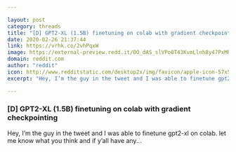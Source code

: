 ```yaml
---

layout: post
category: threads
title: "[D] GPT2-XL (1.5B) finetuning on colab with gradient checkpointing"
date: 2020-02-26 21:37:44
link: https://vrhk.co/2vhPqxW
image: https://external-preview.redd.it/OO_dAS_slVPo0T43KvmLlnh8y47PxMRp13YeB5HkiMk.jpg?width=140&height=73.2984293194&auto=webp&crop=140:73.2984293194,smart&s=c0f8ac6627141a47c5de168237cf5bde5cf3b1a9
domain: reddit.com
author: "reddit"
icon: http://www.redditstatic.com/desktop2x/img/favicon/apple-icon-57x57.png
excerpt: "Hey, I’m the guy in the tweet and I was able to finetune gpt2-xl on colab. let me know what you think and if y’all have any..."

---
```


### [D] GPT2-XL (1.5B) finetuning on colab with gradient checkpointing

Hey, I’m the guy in the tweet and I was able to finetune gpt2-xl on colab. let me know what you think and if y’all have any...